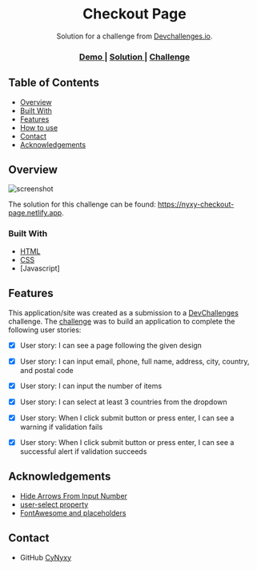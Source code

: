 <h1 align="center">Checkout Page</h1>

<div align="center">
   Solution for a challenge from  <a href="http://devchallenges.io" target="_blank">Devchallenges.io</a>.
</div>

<div align="center">
  <h3>
    <a href="https://nyxy-checkout-page.netlify.app">
      Demo
    </a>
    <span> | </span>
    <a href="https://devchallenges.io/solutions/o9wY7TdHTqUlOKdmX8Je">
      Solution
    </a>
    <span> | </span>
    <a href="https://devchallenges.io/challenges/0J1NxxGhOUYVqihwegfO">
      Challenge
    </a>
  </h3>
</div>

## Table of Contents

- [Overview](#overview)
- [Built With](#built-with)
- [Features](#features)
- [How to use](#how-to-use)
- [Contact](#contact)
- [Acknowledgements](#acknowledgements)


## Overview

![screenshot](https://i.ibb.co/Kj0h7GF/devchallenge06.png)

The solution for this challenge can be found: https://nyxy-checkout-page.netlify.app.


### Built With

- [HTML](https://www.w3schools.com)
- [CSS](https://css-tricks.com)
- [Javascript]


## Features

This application/site was created as a submission to a [DevChallenges](https://devchallenges.io/challenges) challenge. The [challenge](https://devchallenges.io/challenges/0J1NxxGhOUYVqihwegfO) was to build an application to complete the following user stories:

- [x] User story: I can see a page following the given design
- [x] User story: I can input email, phone, full name, address, city, country, and postal code
- [x] User story: I can input the number of items
- [x] User story: I can select at least 3 countries from the dropdown
- [x] User story: When I click submit button or press enter, I can see a warning if validation fails
- [x] User story: When I click submit button or press enter, I can see a successful alert if validation succeeds


## Acknowledgements

- [Hide Arrows From Input Number](https://www.w3schools.com/howto/howto_css_hide_arrow_number.asp)
- [user-select property](https://css-tricks.com/almanac/properties/u/user-select/)
- [FontAwesome and placeholders](https://codepen.io/huckbit/post/fontawesomeplaceholder)


## Contact

- GitHub [CyNyxy](https://github.com/CyNyxy)
